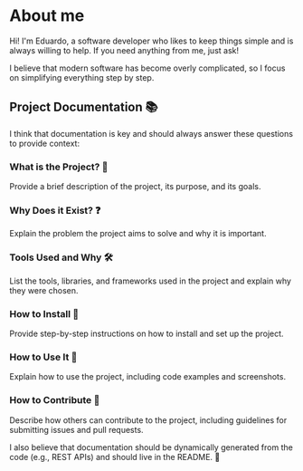 # About me
Hi! I'm Eduardo, a software developer who likes to keep things simple and is always willing to help. If you need anything from me, just ask! 

I believe that modern software has become overly complicated, so I focus on simplifying everything step by step. 

## Project Documentation 📚
I think that documentation is key and should always answer these questions to provide context:

### What is the Project? 🤔
Provide a brief description of the project, its purpose, and its goals.

### Why Does it Exist? ❓
Explain the problem the project aims to solve and why it is important.

### Tools Used and Why 🛠️
List the tools, libraries, and frameworks used in the project and explain why they were chosen.

### How to Install 💾
Provide step-by-step instructions on how to install and set up the project.

### How to Use It 🚀
Explain how to use the project, including code examples and screenshots.

### How to Contribute 🤝
Describe how others can contribute to the project, including guidelines for submitting issues and pull requests.

I also believe that documentation should be dynamically generated from the code (e.g., REST APIs) and should live in the README. 📄